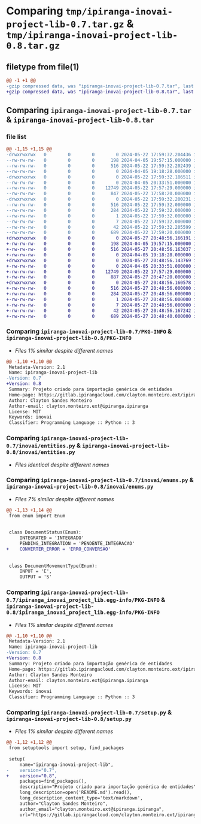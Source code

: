 # Comparing `tmp/ipiranga-inovai-project-lib-0.7.tar.gz` & `tmp/ipiranga-inovai-project-lib-0.8.tar.gz`

## filetype from file(1)

```diff
@@ -1 +1 @@
-gzip compressed data, was "ipiranga-inovai-project-lib-0.7.tar", last modified: Wed May 22 17:59:32 2024, max compression
+gzip compressed data, was "ipiranga-inovai-project-lib-0.8.tar", last modified: Mon May 27 20:48:56 2024, max compression
```

## Comparing `ipiranga-inovai-project-lib-0.7.tar` & `ipiranga-inovai-project-lib-0.8.tar`

### file list

```diff
@@ -1,15 +1,15 @@
-drwxrwxrwx   0        0        0        0 2024-05-22 17:59:32.204436 ipiranga-inovai-project-lib-0.7/
--rw-rw-rw-   0        0        0      198 2024-04-05 19:57:15.000000 ipiranga-inovai-project-lib-0.7/LICENSE
--rw-rw-rw-   0        0        0      516 2024-05-22 17:59:32.202439 ipiranga-inovai-project-lib-0.7/PKG-INFO
--rw-rw-rw-   0        0        0        0 2024-04-05 19:18:28.000000 ipiranga-inovai-project-lib-0.7/README.md
-drwxrwxrwx   0        0        0        0 2024-05-22 17:59:32.186511 ipiranga-inovai-project-lib-0.7/inovai/
--rw-rw-rw-   0        0        0        0 2024-04-05 20:33:51.000000 ipiranga-inovai-project-lib-0.7/inovai/__init__.py
--rw-rw-rw-   0        0        0    12749 2024-05-22 17:57:29.000000 ipiranga-inovai-project-lib-0.7/inovai/entities.py
--rw-rw-rw-   0        0        0      847 2024-05-22 17:58:20.000000 ipiranga-inovai-project-lib-0.7/inovai/enums.py
-drwxrwxrwx   0        0        0        0 2024-05-22 17:59:32.200231 ipiranga-inovai-project-lib-0.7/ipiranga_inovai_project_lib.egg-info/
--rw-rw-rw-   0        0        0      516 2024-05-22 17:59:32.000000 ipiranga-inovai-project-lib-0.7/ipiranga_inovai_project_lib.egg-info/PKG-INFO
--rw-rw-rw-   0        0        0      284 2024-05-22 17:59:32.000000 ipiranga-inovai-project-lib-0.7/ipiranga_inovai_project_lib.egg-info/SOURCES.txt
--rw-rw-rw-   0        0        0        1 2024-05-22 17:59:32.000000 ipiranga-inovai-project-lib-0.7/ipiranga_inovai_project_lib.egg-info/dependency_links.txt
--rw-rw-rw-   0        0        0        7 2024-05-22 17:59:32.000000 ipiranga-inovai-project-lib-0.7/ipiranga_inovai_project_lib.egg-info/top_level.txt
--rw-rw-rw-   0        0        0       42 2024-05-22 17:59:32.205599 ipiranga-inovai-project-lib-0.7/setup.cfg
--rw-rw-rw-   0        0        0      689 2024-05-22 17:59:20.000000 ipiranga-inovai-project-lib-0.7/setup.py
+drwxrwxrwx   0        0        0        0 2024-05-27 20:48:56.166191 ipiranga-inovai-project-lib-0.8/
+-rw-rw-rw-   0        0        0      198 2024-04-05 19:57:15.000000 ipiranga-inovai-project-lib-0.8/LICENSE
+-rw-rw-rw-   0        0        0      516 2024-05-27 20:48:56.163037 ipiranga-inovai-project-lib-0.8/PKG-INFO
+-rw-rw-rw-   0        0        0        0 2024-04-05 19:18:28.000000 ipiranga-inovai-project-lib-0.8/README.md
+drwxrwxrwx   0        0        0        0 2024-05-27 20:48:56.143769 ipiranga-inovai-project-lib-0.8/inovai/
+-rw-rw-rw-   0        0        0        0 2024-04-05 20:33:51.000000 ipiranga-inovai-project-lib-0.8/inovai/__init__.py
+-rw-rw-rw-   0        0        0    12749 2024-05-22 17:57:29.000000 ipiranga-inovai-project-lib-0.8/inovai/entities.py
+-rw-rw-rw-   0        0        0      887 2024-05-27 20:47:20.000000 ipiranga-inovai-project-lib-0.8/inovai/enums.py
+drwxrwxrwx   0        0        0        0 2024-05-27 20:48:56.160578 ipiranga-inovai-project-lib-0.8/ipiranga_inovai_project_lib.egg-info/
+-rw-rw-rw-   0        0        0      516 2024-05-27 20:48:56.000000 ipiranga-inovai-project-lib-0.8/ipiranga_inovai_project_lib.egg-info/PKG-INFO
+-rw-rw-rw-   0        0        0      284 2024-05-27 20:48:56.000000 ipiranga-inovai-project-lib-0.8/ipiranga_inovai_project_lib.egg-info/SOURCES.txt
+-rw-rw-rw-   0        0        0        1 2024-05-27 20:48:56.000000 ipiranga-inovai-project-lib-0.8/ipiranga_inovai_project_lib.egg-info/dependency_links.txt
+-rw-rw-rw-   0        0        0        7 2024-05-27 20:48:56.000000 ipiranga-inovai-project-lib-0.8/ipiranga_inovai_project_lib.egg-info/top_level.txt
+-rw-rw-rw-   0        0        0       42 2024-05-27 20:48:56.167242 ipiranga-inovai-project-lib-0.8/setup.cfg
+-rw-rw-rw-   0        0        0      689 2024-05-27 20:48:40.000000 ipiranga-inovai-project-lib-0.8/setup.py
```

### Comparing `ipiranga-inovai-project-lib-0.7/PKG-INFO` & `ipiranga-inovai-project-lib-0.8/PKG-INFO`

 * *Files 1% similar despite different names*

```diff
@@ -1,10 +1,10 @@
 Metadata-Version: 2.1
 Name: ipiranga-inovai-project-lib
-Version: 0.7
+Version: 0.8
 Summary: Projeto criado para importação genérica de entidades
 Home-page: https://gitlab.ipirangacloud.com/clayton.monteiro.ext/ipiranga-inovai-project-lib
 Author: Clayton Sandes Monteiro
 Author-email: clayton.monteiro.ext@ipiranga.ipiranga
 License: MIT
 Keywords: inovai
 Classifier: Programming Language :: Python :: 3
```

### Comparing `ipiranga-inovai-project-lib-0.7/inovai/entities.py` & `ipiranga-inovai-project-lib-0.8/inovai/entities.py`

 * *Files identical despite different names*

### Comparing `ipiranga-inovai-project-lib-0.7/inovai/enums.py` & `ipiranga-inovai-project-lib-0.8/inovai/enums.py`

 * *Files 7% similar despite different names*

```diff
@@ -1,13 +1,14 @@
 from enum import Enum
 
 
 class DocumentStatus(Enum):
     INTEGRATED = 'INTEGRADO'
     PENDING_INTEGRATION = 'PENDENTE_INTEGRACAO'
+    CONVERTER_ERROR = 'ERRO_CONVERSAO'
 
 
 class DocumentMovementType(Enum):
     INPUT = 'E',
     OUTPUT = 'S'
```

### Comparing `ipiranga-inovai-project-lib-0.7/ipiranga_inovai_project_lib.egg-info/PKG-INFO` & `ipiranga-inovai-project-lib-0.8/ipiranga_inovai_project_lib.egg-info/PKG-INFO`

 * *Files 1% similar despite different names*

```diff
@@ -1,10 +1,10 @@
 Metadata-Version: 2.1
 Name: ipiranga-inovai-project-lib
-Version: 0.7
+Version: 0.8
 Summary: Projeto criado para importação genérica de entidades
 Home-page: https://gitlab.ipirangacloud.com/clayton.monteiro.ext/ipiranga-inovai-project-lib
 Author: Clayton Sandes Monteiro
 Author-email: clayton.monteiro.ext@ipiranga.ipiranga
 License: MIT
 Keywords: inovai
 Classifier: Programming Language :: Python :: 3
```

### Comparing `ipiranga-inovai-project-lib-0.7/setup.py` & `ipiranga-inovai-project-lib-0.8/setup.py`

 * *Files 1% similar despite different names*

```diff
@@ -1,12 +1,12 @@
 from setuptools import setup, find_packages
 
 setup(
     name="ipiranga-inovai-project-lib",
-    version="0.7",
+    version="0.8",
     packages=find_packages(),
     description="Projeto criado para importação genérica de entidades",
     long_description=open('README.md').read(),
     long_description_content_type='text/markdown',
     author="Clayton Sandes Monteiro",
     author_email="clayton.monteiro.ext@ipiranga.ipiranga",
     url="https://gitlab.ipirangacloud.com/clayton.monteiro.ext/ipiranga-inovai-project-lib",
```

